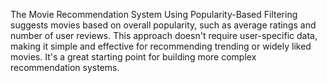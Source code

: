 The Movie Recommendation System Using Popularity-Based Filtering suggests movies based on overall popularity, such as average ratings and number of user reviews. This approach doesn't require user-specific data, making it simple and effective for recommending trending or widely liked movies. It's a great starting point for building more complex recommendation systems. 
